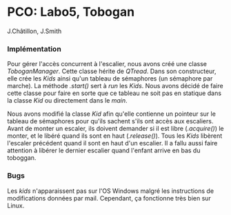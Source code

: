 # PCO: Labo5, Tobogan

J.Châtillon, J.Smith

### Implémentation

Pour gérer l'accès concurrent à l'escalier, nous avons créé une classe *ToboganManager*. Cette classe hérite de *QTread*. Dans son constructeur, elle crée les *Kids* ainsi qu'un tableau de sémaphores (un sémaphore par marche). La méthode *.start()* sert à *run* les *Kids*. Nous avons décidé de faire cette classe pour faire en sorte que ce tableau ne soit pas en statique dans la classe *Kid* ou directement dans le *main*.

Nous avons modifié la classe *Kid* afin qu'elle contienne un pointeur sur le tableau de sémaphores pour qu'ils sachent s'ils ont accès aux escaliers. Avant de monter un escaler, ils doivent demander si il est libre (*.acquire()*) le monter, et le libéré quand ils sont en haut (*.release()*). Tous les *Kids* libèrent l'escaler précédent quand il sont en haut d'un escalier. Il a fallu aussi faire attention à libérer le dernier escalier quand l'enfant arrive en bas du toboggan.

### Bugs

Les *kids* n'apparaissent pas sur l'OS Windows malgré les instructions de modifications données par mail. Cependant, ça fonctionne très bien sur Linux.